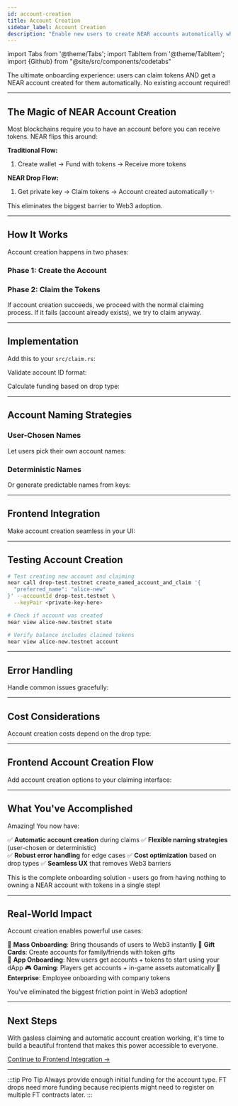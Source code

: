 ```yaml
---
id: account-creation
title: Account Creation
sidebar_label: Account Creation
description: "Enable new users to create NEAR accounts automatically when claiming their first tokens."
---
```


import Tabs from '@theme/Tabs';
import TabItem from '@theme/TabItem';
import {Github} from "@site/src/components/codetabs"

The ultimate onboarding experience: users can claim tokens AND get a NEAR account created for them automatically. No existing account required!

---

## The Magic of NEAR Account Creation

Most blockchains require you to have an account before you can receive tokens. NEAR flips this around:

**Traditional Flow:**
1. Create wallet → Fund with tokens → Receive more tokens

**NEAR Drop Flow:**
1. Get private key → Claim tokens → Account created automatically ✨

This eliminates the biggest barrier to Web3 adoption.

---

## How It Works

Account creation happens in two phases:

### Phase 1: Create the Account
<Github fname="claim.rs" language="rust" 
        url="https://github.com/Festivemena/Near-drop/blob/main/contract/src/claim.rs"
        start="40" end="60" />

### Phase 2: Claim the Tokens
<Github fname="claim.rs" language="rust" 
        url="https://github.com/Festivemena/Near-drop/blob/main/contract/src/claim.rs"
        start="62" end="75" />

If account creation succeeds, we proceed with the normal claiming process. If it fails (account already exists), we try to claim anyway.

---

## Implementation

Add this to your `src/claim.rs`:

<Github fname="claim.rs" language="rust" 
        url="https://github.com/Festivemena/Near-drop/blob/main/contract/src/claim.rs"
        start="10" end="80" />

Validate account ID format:

<Github fname="claim.rs" language="rust" 
        url="https://github.com/Festivemena/Near-drop/blob/main/contract/src/claim.rs"
        start="100" end="140" />

Calculate funding based on drop type:

<Github fname="claim.rs" language="rust" 
        url="https://github.com/Festivemena/Near-drop/blob/main/contract/src/claim.rs"
        start="142" end="160" />

---

## Account Naming Strategies

### User-Chosen Names

Let users pick their own account names:

<Github fname="claim.rs" language="rust" 
        url="https://github.com/Festivemena/Near-drop/blob/main/contract/src/claim.rs"
        start="180" end="220" />

### Deterministic Names

Or generate predictable names from keys:

<Github fname="claim.rs" language="rust" 
        url="https://github.com/Festivemena/Near-drop/blob/main/contract/src/claim.rs"
        start="240" end="280" />

---

## Frontend Integration

Make account creation seamless in your UI:

<Github fname="ClaimDrop.js" language="javascript" 
        url="https://github.com/Festivemena/Drop/blob/main/src/components/ClaimDrop.js"
        start="50" end="120" />

---

## Testing Account Creation

```bash
# Test creating new account and claiming
near call drop-test.testnet create_named_account_and_claim '{
  "preferred_name": "alice-new"
}' --accountId drop-test.testnet \
  --keyPair <private-key-here>

# Check if account was created
near view alice-new.testnet state

# Verify balance includes claimed tokens
near view alice-new.testnet account
```

---

## Error Handling

Handle common issues gracefully:

<Github fname="claim.rs" language="rust" 
        url="https://github.com/Festivemena/Near-drop/blob/main/contract/src/claim.rs"
        start="300" end="350" />

---

## Cost Considerations

Account creation costs depend on the drop type:

<Github fname="lib.rs" language="rust" 
        url="https://github.com/Festivemena/Near-drop/blob/main/contract/src/lib.rs"
        start="450" end="480" />

---

## Frontend Account Creation Flow

Add account creation options to your claiming interface:

<Github fname="AccountCreationForm.js" language="javascript" 
        url="https://github.com/Festivemena/Drop/blob/main/src/components/AccountCreationForm.js"
        start="1" end="80" />

---

## What You've Accomplished

Amazing! You now have:

✅ **Automatic account creation** during claims
✅ **Flexible naming strategies** (user-chosen or deterministic)  
✅ **Robust error handling** for edge cases
✅ **Cost optimization** based on drop types
✅ **Seamless UX** that removes Web3 barriers

This is the complete onboarding solution - users go from having nothing to owning a NEAR account with tokens in a single step!

---

## Real-World Impact

Account creation enables powerful use cases:

🎯 **Mass Onboarding**: Bring thousands of users to Web3 instantly
🎁 **Gift Cards**: Create accounts for family/friends with token gifts  
📱 **App Onboarding**: New users get accounts + tokens to start using your dApp
🎮 **Gaming**: Players get accounts + in-game assets automatically
🏢 **Enterprise**: Employee onboarding with company tokens

You've eliminated the biggest friction point in Web3 adoption!

---

## Next Steps

With gasless claiming and automatic account creation working, it's time to build a beautiful frontend that makes this power accessible to everyone.

[Continue to Frontend Integration →](./frontend.md)

---

:::tip Pro Tip
Always provide enough initial funding for the account type. FT drops need more funding because recipients might need to register on multiple FT contracts later.
:::